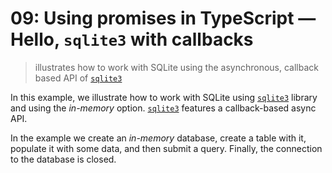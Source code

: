 # 09: Using promises in TypeScript &mdash; Hello, `sqlite3` with callbacks
> illustrates how to work with SQLite using the asynchronous, callback based API of [`sqlite3`](npmjs.com/package/sqlite3)

In this example, we illustrate how to work with SQLite using [`sqlite3`](npmjs.com/package/sqlite3) library and using the *in-memory* option. [`sqlite3`](npmjs.com/package/sqlite3) features a callback-based async API.

In the example we create an *in-memory* database, create a table with it, populate it with some data, and then submit a query. Finally, the connection to the database is closed.